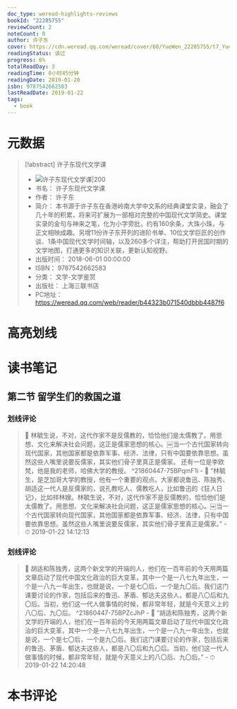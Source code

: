 ```yaml
---
doc_type: weread-highlights-reviews
bookId: "22285755"
reviewCount: 2
noteCount: 0
author: 许子东
cover: https://cdn.weread.qq.com/weread/cover/60/YueWen_22285755/t7_YueWen_22285755.jpg
readingStatus: 读过
progress: 6%
totalReadDay: 3
readingTime: 0小时45分钟
readingDate: 2019-01-20
isbn: 9787542662583
lastReadDate: 2019-01-22
tags:
  - book
---
```

# 元数据
> [!abstract] 许子东现代文学课
> - ![ 许子东现代文学课|200](https://cdn.weread.qq.com/weread/cover/60/YueWen_22285755/t7_YueWen_22285755.jpg)
> - 书名： 许子东现代文学课
> - 作者： 许子东
> - 简介： 本书源于许子东在香港岭南大学中文系的经典课堂实录，融会了几十年的积累，将来可扩展为一部相对完整的中国现代文学简史。课堂实录的金句与神来之笔，化为小字旁批，约有160余条，大珠小珠，与正文相映成趣。另增11份许子东开列的进阶书单、10位文学巨匠的创作谈、1条中国现代文学时间轴，以及260多个详注，帮助打开民国时期的文学地图，打通更多的知识关联，更新认知视野。
> - 出版时间： 2018-06-01 00:00:00
> - ISBN： 9787542662583
> - 分类： 文学-文学鉴赏
> - 出版社： 上海三联书店
> - PC地址：https://weread.qq.com/web/reader/b44323b071540dbbb4487f6

# 高亮划线

# 读书笔记

## 第二节 留学生们的救国之道

### 划线评论
> 📌 林毓生说，不对，这代作家不是反儒教的，恰恰他们是太儒教了。用思想、文化来解决社会问题，这正是儒家思想的核心。￼当一个古代国家转向现代国家，其他国家都是依靠军事、经济、法律，只有中国要依靠思想。虽然这些人嘴里说要反儒家，其实他们骨子里真正是儒家。
还有一位是李欧梵，他是我的老师，哈佛大学的教授。  ^21860447-75BPqmF1i
    - 💭 “林毓生，是芝加哥大学的教授，他有一个重要的观点。大家都说鲁迅、陈独秀、胡适这一代人是反儒家的，说孔教吃人、儒教吃人，比如鲁迅的《狂人日记》，比如祥林嫂。林毓生说，不对，这代作家不是反儒教的，恰恰他们是太儒教了。用思想、文化来解决社会问题，这正是儒家思想的核心。￼当一个古代国家转向现代国家，其他国家都是依靠军事、经济、法律，只有中国要依靠思想。虽然这些人嘴里说要反儒家，其实他们骨子里真正是儒家。”
    - ⏱ 2019-01-22 14:12:13

### 划线评论
> 📌 胡适和陈独秀，这两个新文学的开端的人，他们在一百年前的今天用两篇文章启动了现代中国文化政治的巨大变革，其中一个是一八七九年出生，一个是一八九一年出生，也就是说，一个是七〇后，一个是九〇后。我们这门课要讨论的作家，包括后来的鲁迅、茅盾、郁达夫这些人，都是八〇后和九〇后。当初，他们这一代人做事情的时候，都非常年轻，就是今天意义上的八〇后、九〇后。  ^21860447-75BPZcJhP
    - 💭 “胡适和陈独秀，这两个新文学的开端的人，他们在一百年前的今天用两篇文章启动了现代中国文化政治的巨大变革，其中一个是一八七九年出生，一个是一八九一年出生，也就是说，一个是七〇后，一个是九〇后。我们这门课要讨论的作家，包括后来的鲁迅、茅盾、郁达夫这些人，都是八〇后和九〇后。当初，他们这一代人做事情的时候，都非常年轻，就是今天意义上的八〇后、九〇后。”
    - ⏱ 2019-01-22 14:20:48
   
# 本书评论

